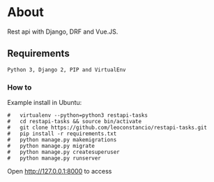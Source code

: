 # About
Rest api with Django, DRF and Vue.JS.

## Requirements

```
Python 3, Django 2, PIP and VirtualEnv
```

### How to

Example install in Ubuntu:

```
#	virtualenv --python=python3 restapi-tasks
#	cd restapi-tasks && source bin/activate
#	git clone https://github.com/leoconstancio/restapi-tasks.git
#	pip install -r requirements.txt
#	python manage.py makemigrations
#	python manage.py migrate
#	python manage.py createsuperuser
#	python manage.py runserver
```

Open http://127.0.0.1:8000 to access
